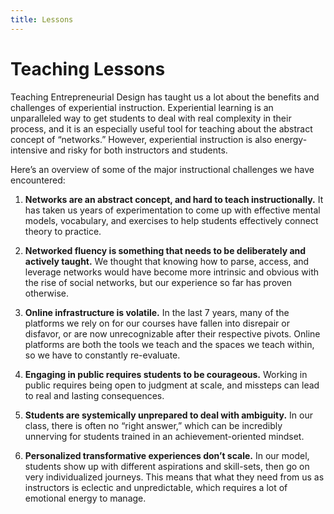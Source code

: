 ```yaml
---
title: Lessons
---
```


# Teaching Lessons

Teaching Entrepreneurial Design has taught us a lot about the benefits and challenges of experiential instruction. Experiential learning is an unparalleled way to get students to deal with real complexity in their process, and it is an especially useful tool for teaching about the abstract concept of “networks.” However, experiential instruction is also energy-intensive and risky for both instructors and students.

Here’s an overview of some of the major instructional challenges we have encountered:

1. **Networks are an abstract concept, and hard to teach instructionally.** It has taken us years of experimentation to come up with effective mental models, vocabulary, and exercises to help students effectively connect theory to practice.

2. **Networked fluency is something that needs to be deliberately and actively taught.** We thought that knowing how to parse, access, and leverage networks would have become more intrinsic and obvious with the rise of social networks, but our experience so far has proven otherwise.

3. **Online infrastructure is volatile.** In the last 7 years, many of the platforms we rely on for our courses have fallen into disrepair or disfavor, or are now unrecognizable after their respective pivots. Online platforms are both the tools we teach and the spaces we teach within, so we have to constantly re-evaluate.

4. **Engaging in public requires students to be courageous.** Working in public requires being open to judgment at scale, and missteps can lead to real and lasting consequences.

5. **Students are systemically unprepared to deal with ambiguity.** In our class, there is often no “right answer,” which can be incredibly unnerving for students trained in an achievement-oriented mindset.

6. **Personalized transformative experiences don’t scale.** In our model, students show up with different aspirations and skill-sets, then go on very individualized journeys. This means that what they need from us as instructors is eclectic and unpredictable, which requires a lot of emotional energy to manage.
